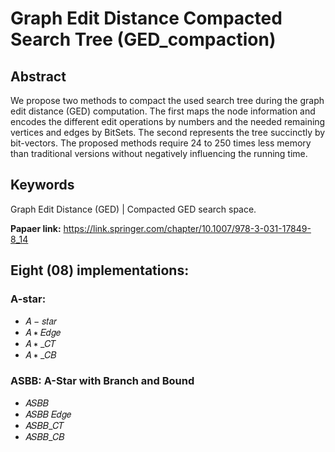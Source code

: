 # Graph Edit Distance Compacted Search Tree (GED_compaction)
 
## Abstract
We propose two methods to compact the used search tree during the graph edit distance (GED) computation. The first maps the node information and encodes the different edit operations by numbers and the needed remaining vertices and edges by BitSets. The second represents the tree succinctly by bit-vectors. The proposed methods require 24 to 250 times less memory than traditional versions without negatively influencing the running time.

## Keywords
Graph Edit Distance (GED) | Compacted GED search space.
 
**Papaer link:** https://link.springer.com/chapter/10.1007/978-3-031-17849-8_14

## Eight (08) implementations:
### A-star:
* 𝐴 − 𝑠𝑡𝑎𝑟
* 𝐴 ∗ 𝐸𝑑𝑔𝑒
* 𝐴 ∗ _𝐶𝑇 
* 𝐴 ∗ _𝐶𝐵 
### ASBB: A-Star with Branch and Bound
* 𝐴𝑆𝐵𝐵 
* 𝐴𝑆𝐵𝐵 𝐸𝑑𝑔𝑒 
* 𝐴𝑆𝐵𝐵_𝐶𝑇 
* 𝐴𝑆𝐵𝐵_𝐶𝐵 
